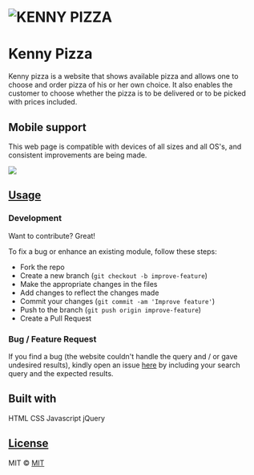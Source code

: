 # ![KENNY PIZZA](https://kiptoo-097.github.io/Kenny-pizza/)
# Kenny Pizza
Kenny pizza is a website that shows available pizza and allows one to choose and order pizza of his or her own choice. It also enables the customer to choose whether the pizza is to be delivered or to be picked with prices included. 



## Mobile support
This web page is compatible with devices of all sizes and all OS's, and consistent improvements are being made.

![]( https://kiptoo-097.github.io/Kenny-pizza/)




## [Usage]( https://kiptoo-097.github.io/Kenny-pizza/) 

### Development
Want to contribute? Great!

To fix a bug or enhance an existing module, follow these steps:

- Fork the repo
- Create a new branch (`git checkout -b improve-feature`)
- Make the appropriate changes in the files
- Add changes to reflect the changes made
- Commit your changes (`git commit -am 'Improve feature'`)
- Push to the branch (`git push origin improve-feature`)
- Create a Pull Request 

### Bug / Feature Request

If you find a bug (the website couldn't handle the query and / or gave undesired results), kindly open an issue [here]( https://kiptoo-097.github.io/Kenny-pizza/) by including your search query and the expected results.


## Built with 

HTML
CSS
Javascript
jQuery

## [License]( https://kiptoo-097.github.io/Kenny-pizza/LICENSE.md)

MIT © [MIT]( https://kiptoo-097.github.io)

